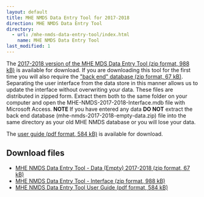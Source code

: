 ```yaml
---
layout: default
title: MHE NMDS Data Entry Tool for 2017-2018
direction: MHE NMDS Data Entry Tool
directory:
  - url: /mhe-nmds-data-entry-tool/index.html
    name: MHE NMDS Data Entry Tool
last_modified: 1
---
```


The [2017-2018 version of the MHE MDS Data Entry Tool (zip format, 988 kB)][interface-href] is available for download.
If you are downloading this tool for the first time you will also require the ["back end" database (zip format, 67 kB)][emptydata-href]. Separating the user interface from the data store in this manner allows us to update the interface without overwriting your data.
These files are distributed in zipped form. Extract them both to the same folder on your computer and open the MHE-NMDS-2017-2018-Interface.mdb file with Microsoft Access.
**NOTE** If you have entered any data **DO NOT** extract the back end database (mhe-nmds-2017-2018-empty-data.zip) file into the same directory as your old MHE NMDS database or you will lose your data.

The [user guide (pdf format, 584 kB)][userguide-href] is available for download.
## Download files
* [MHE NMDS Data Entry Tool - Data (Empty) 2017-2018 (zip format, 67 kB)][emptydata-href]
* [MHE NMDS Data Entry Tool - Interface (zip format, 988 kB)][interface-href]
* [MHE NMDS Data Entry Tool User Guide (pdf format, 584 kB)][userguide-href]

[interface-href]: /site/assets/files/1035/MHE-NMDS-2017-2018-interface.zip
[emptydata-href]: /site/assets/files/1035/MHE-NMDS-2017-2018-empty-data.zip
[userguide-href]: /site/assets/files/1035/MHE-NMDS-2017-2018-DE-Tool-User-Guide.pdf
